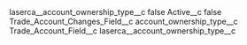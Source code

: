 <?xml version="1.0" encoding="UTF-8"?>
<CustomMetadata xmlns="http://soap.sforce.com/2006/04/metadata" xmlns:xsi="http://www.w3.org/2001/XMLSchema-instance" xmlns:xsd="http://www.w3.org/2001/XMLSchema">
    <label>laserca__account_ownership_type__c</label>
    <protected>false</protected>
    <values>
        <field>Active__c</field>
        <value xsi:type="xsd:boolean">false</value>
    </values>
    <values>
        <field>Trade_Account_Changes_Field__c</field>
        <value xsi:type="xsd:string">account_ownership_type__c</value>
    </values>
    <values>
        <field>Trade_Account_Field__c</field>
        <value xsi:type="xsd:string">laserca__account_ownership_type__c</value>
    </values>
</CustomMetadata>
